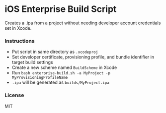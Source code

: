 # iOS Enterprise Build Script
Creates a .ipa from a project without needing developer account credentials set in Xcode.

### Instructions
- Put script in same directory as `.xcodeproj`
- Set developer certificate, provisioning profile, and bundle identifier in target build settings
- Create a new scheme named `BuildScheme` in Xcode
- Run `bash enterprise-build.sh -a MyProject -p MyProvisioningProfileName`
- `.ipa` will be generated as `builds/MyProject.ipa`

### License
MIT


